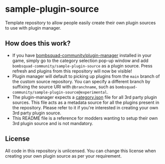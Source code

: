 # sample-plugin-source

Template repository to allow people easily create their own plugin sources to use with plugin manager.

## How does this work?

- If you have [bombsquad-community/plugin-manager](https://github.com/bombsquad-community/plugin-manager)
  installed in your game, simply go to the category selection pop-up window and add
  `bombsquad-community/sample-plugin-source` as a plugin source. Press refresh and plugins from this
  repository will now be visible!
- Plugin manager will default to picking up plugins from the `main` branch of the custom source repository.
  You can specify a different branch by suffixing the source URI with `@branchname`, such as
  `bombsquad-community/sample-plugin-source@experimental`.
- The plugin-manager expects a [category.json](category.json) file for all 3rd party plugin
  sources. This file acts as a metadata source for all the plugins present in the repository.
  Please refer to it if you're interested in creating your own 3rd party plugin source.
- This README file is a reference for modders wanting to setup their own 3rd plugin source and is not
  mandatory.

## License

All code in this repository is unlicensed. You can change this license when creating your own plugin
source as per your requirement.
